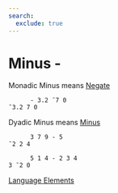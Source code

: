 ```yaml
---
search:
  exclude: true
---
```

<h1 class="heading"><span class="name">Minus</span> <span class="command">-</span></h1>

Monadic Minus means
[Negate](../primitive-functions/negate.md)
```apl
      - 3.2 ¯7 0
¯3.2 7 0
```

Dyadic Minus means
[Minus](../primitive-functions/minus.md)
```apl
      3 7 9 - 5
¯2 2 4

      5 1 4 - 2 3 4
3 ¯2 0
```
[Language Elements](./language-elements.md)


